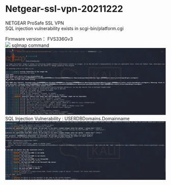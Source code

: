 # Netgear-ssl-vpn-20211222


NETGEAR ProSafe  SSL VPN  
SQL injection vulnerability exists in scgi-bin/platform.cgi     


Firmware version： FVS336Gv3  
![](https://github.com/badboycxcc/Netgear-ssl-vpn-20211222/blob/main/FVS336G-0.png)
sqlmap command  
![](https://github.com/badboycxcc/Netgear-ssl-vpn-20211222/blob/main/FVS336G-1.png)
SQL Injection Vulnerability : USERDBDomains.Domainname
![](https://github.com/badboycxcc/Netgear-ssl-vpn-20211222/blob/main/FVS336G-2.png)
